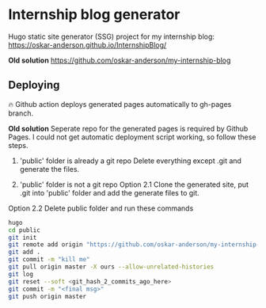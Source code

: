# Internship blog generator 

Hugo static site generator (SSG) project for my internship blog:
https://oskar-anderson.github.io/InternshipBlog/

**Old solution**
https://github.com/oskar-anderson/my-internship-blog

## Deploying

:fire: Github action deploys generated pages automatically to gh-pages branch.

**Old solution**
Seperate repo for the generated pages is required by Github Pages. I could not get automatic deployment script working, so follow these steps.

1. 'public' folder is already a git repo
Delete everything except .git and generate the files.

2. 'public' folder is not a git repo
Option 2.1 
Clone the generated site, put .git into 'public' folder and add the generate files to git.

Option 2.2
Delete public folder and run these commands
```bash
hugo
cd public
git init
git remote add origin "https://github.com/oskar-anderson/my-internship-blog"
git add .
git commit -m "kill me"
git pull origin master -X ours --allow-unrelated-histories
git log
git reset --soft <git_hash_2_commits_ago_here>
git commit -m "<final msg>"
git push origin master
```
